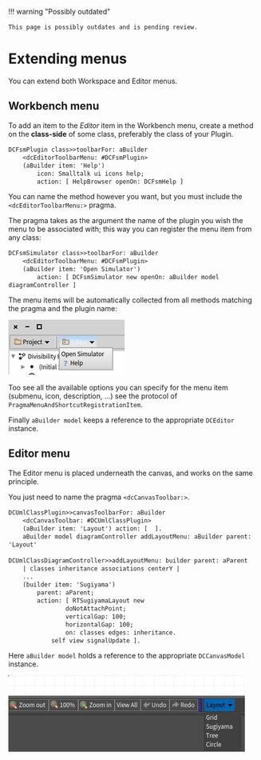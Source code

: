 !!! warning "Possibly outdated"

    This page is possibly outdates and is pending review.

# Extending menus

You can extend both Workspace and Editor menus.

## Workbench menu

To add an item to the *Editor* item in the Workbench menu, create a method on the **class-side** of some class, preferably the class of your Plugin.

```st
DCFsmPlugin class>>toolbarFor: aBuilder
	<dcEditorToolbarMenu: #DCFsmPlugin>
	(aBuilder item: 'Help')
		icon: Smalltalk ui icons help;
		action: [ HelpBrowser openOn: DCFsmHelp ]
```

You can name the method however you want, but you must include the `<dcEditorToolbarMenu:>` pragma.

The pragma takes as the argument the name of the plugin you wish the menu to be associated with; this way you can register the menu item from any class:

```st
DCFsmSimulator class>>toolbarFor: aBuilder
	<dcEditorToolbarMenu: #DCFsmPlugin>
	(aBuilder item: 'Open Simulator')
		action: [ DCFsmSimulator new openOn: aBuilder model diagramController ]
```

The menu items will be automatically collected from all methods matching the pragma and the plugin name:

![Workbench menu](../figures/menus/workbench.png)

Too see all the available options you can specify for the menu item (submenu, icon, description, …) see the protocol of `PragmaMenuAndShortcutRegistrationItem`.

Finally `aBuilder model` keeps a reference to the appropriate `DCEditor` instance.

## Editor menu

The Editor menu is placed underneath the canvas, and works on the same principle.

You just need to name the pragma `<dcCanvasToolbar:>`.

```st
DCUmlClassPlugin>>canvasToolbarFor: aBuilder
	<dcCanvasToolbar: #DCUmlClassPlugin>
	(aBuilder item: 'Layout') action: [  ].
	aBuilder model diagramController addLayoutMenu: aBuilder parent: 'Layout'

DCUmlClassDiagramController>>addLayoutMenu: builder parent: aParent
	| classes inheritance associations centerY |
	...
	(builder item: 'Sugiyama')
		parent: aParent;
		action: [ RTSugiyamaLayout new
				doNotAttachPoint;
				verticalGap: 100;
				horizontalGap: 100;
				on: classes edges: inheritance.
			self view signalUpdate ].
```

Here `aBuilder model` holds a reference to the appropriate `DCCanvasModel` instance.

![](../figures/menus/editor.png)
